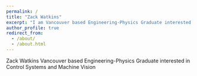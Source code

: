 ```yaml
---
permalink: /
title: "Zack Watkins"
excerpt: "I am Vancouver based Engineering-Physics Graduate interested in Control Systems and Machine Vision"
author_profile: true
redirect_from: 
  - /about/
  - /about.html
---
```

Zack Watkins Vancouver based Engineering-Physics Graduate interested in Control Systems and Machine Vision